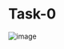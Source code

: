 # Task-0
![image](https://user-images.githubusercontent.com/79413366/124483269-d147e880-ddb2-11eb-94d0-fd28b5fe8e75.png)


